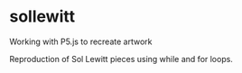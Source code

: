 # sollewitt
Working with P5.js to recreate artwork

Reproduction of Sol Lewitt pieces using while and for loops.
